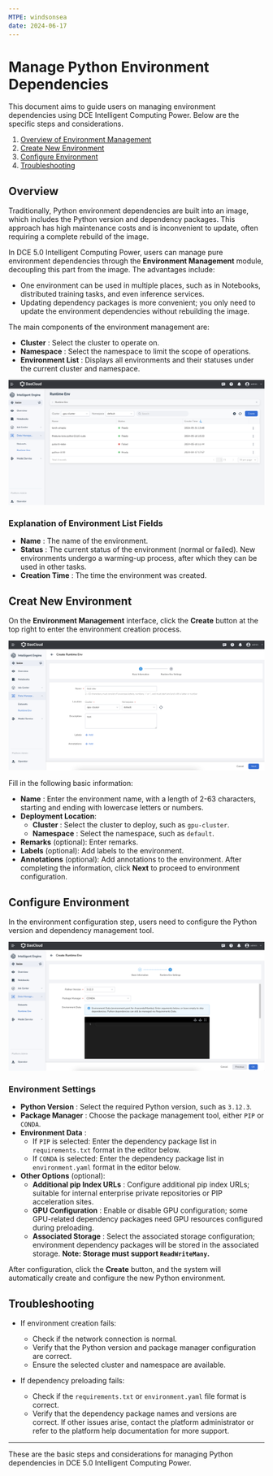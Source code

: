 ```yaml
---
MTPE: windsonsea
date: 2024-06-17
---
```


# Manage Python Environment Dependencies

This document aims to guide users on managing environment dependencies using DCE Intelligent Computing Power. Below are the specific steps and considerations.

1. [Overview of Environment Management](#overview)
2. [Create New Environment](#creat-new-environment)
3. [Configure Environment](#configure-environment)
4. [Troubleshooting](#troubleshooting)

## Overview

Traditionally, Python environment dependencies are built into an image, which includes the Python version
and dependency packages. This approach has high maintenance costs and is inconvenient to update, often requiring a complete rebuild of the image.

In DCE 5.0 Intelligent Computing Power, users can manage pure environment dependencies through the
**Environment Management** module, decoupling this part from the image. The advantages include:

- One environment can be used in multiple places, such as in Notebooks, distributed training tasks, and even inference services.
- Updating dependency packages is more convenient; you only need to update the environment dependencies without rebuilding the image.

The main components of the environment management are:

- **Cluster** : Select the cluster to operate on.
- **Namespace** : Select the namespace to limit the scope of operations.
- **Environment List** : Displays all environments and their statuses under the current cluster and namespace.

![Environment Management](../../images/conda01.png)

### Explanation of Environment List Fields

- **Name** : The name of the environment.
- **Status** : The current status of the environment (normal or failed). New environments undergo a warming-up process, after which they can be used in other tasks.
- **Creation Time** : The time the environment was created.

## Creat New Environment

On the **Environment Management** interface, click the **Create** button at the top right
to enter the environment creation process.

![Environment Management](../../images/conda02.png)

Fill in the following basic information:

- **Name** : Enter the environment name, with a length of 2-63 characters,
  starting and ending with lowercase letters or numbers.
- **Deployment Location**:
    - **Cluster** : Select the cluster to deploy, such as `gpu-cluster`.
    - **Namespace** : Select the namespace, such as `default`.
- **Remarks** (optional): Enter remarks.
- **Labels** (optional): Add labels to the environment.
- **Annotations** (optional): Add annotations to the environment. After completing the information,
  click **Next** to proceed to environment configuration.

## Configure Environment

In the environment configuration step, users need to configure the Python version and dependency management tool.

![Environment Management](../../images/conda03.png)

### Environment Settings

- **Python Version** : Select the required Python version, such as `3.12.3`.
- **Package Manager** : Choose the package management tool, either `PIP` or `CONDA`.
- **Environment Data** :
    - If `PIP` is selected: Enter the dependency package list in `requirements.txt` format in the editor below.
    - If `CONDA` is selected: Enter the dependency package list in `environment.yaml` format in the editor below.
- **Other Options** (optional):
    - **Additional pip Index URLs** : Configure additional pip index URLs; suitable for internal enterprise private repositories or PIP acceleration sites.
    - **GPU Configuration** : Enable or disable GPU configuration; some GPU-related dependency packages
      need GPU resources configured during preloading.
    - **Associated Storage** : Select the associated storage configuration; environment dependency packages
      will be stored in the associated storage. **Note: Storage must support `ReadWriteMany`.**

After configuration, click the **Create** button, and the system will automatically create and configure the new Python environment.

## Troubleshooting

- If environment creation fails:
    - Check if the network connection is normal.
    - Verify that the Python version and package manager configuration are correct.
    - Ensure the selected cluster and namespace are available.

- If dependency preloading fails:
    - Check if the `requirements.txt` or `environment.yaml` file format is correct.
    - Verify that the dependency package names and versions are correct. If other issues arise,
      contact the platform administrator or refer to the platform help documentation for more support.

---

These are the basic steps and considerations for managing Python dependencies in DCE 5.0 Intelligent Computing Power.
